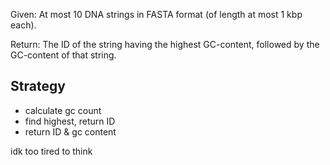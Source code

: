 Given: At most 10 DNA strings in FASTA format (of length at most 1 kbp each).

Return: The ID of the string having the highest GC-content, followed by the GC-content of that string.

## Strategy

- calculate gc count 
- find highest, return ID
- return ID & gc content

idk too tired to think